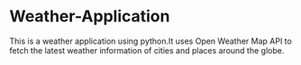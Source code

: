 # Weather-Application
 This is a weather application using python.It uses Open Weather Map API to fetch the latest weather information of cities and places around the globe. 
